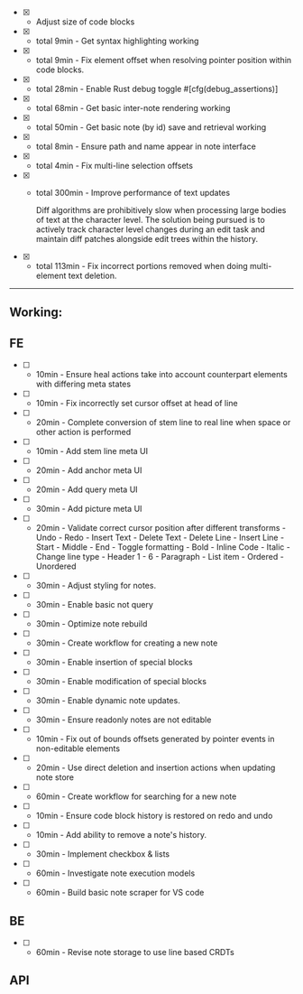 - [x] - Adjust size of code blocks
- [x] - total 9min - Get syntax highlighting working
- [x] - total 9min - Fix element offset when resolving pointer position within code blocks.
- [x] - total 28min -  Enable Rust debug toggle
                #[cfg(debug_assertions)]
- [x] - total 68min - Get basic inter-note rendering working
- [x] - total 50min - Get basic note (by id) save and retrieval working
- [x] - total 8min - Ensure path and name appear in note interface
- [x] - total 4min - Fix multi-line selection offsets
- [x] - total 300min - Improve performance of text updates

    Diff algorithms are prohibitively slow when processing large bodies of text at the
    character level. The solution being pursued is to actively track character level
    changes during an edit task and maintain diff patches alongside edit trees
    within the history.
- [x] - total 113min - Fix incorrect portions removed when doing multi-element text deletion.

---

## Working:



## FE
- [ ] - 10min - Ensure heal actions take into account counterpart elements with differing meta states
- [ ] - 10min - Fix incorrectly set cursor offset at head of line 
- [ ] - 20min - Complete conversion of stem line to real line when space or other action is performed
- [ ] - 10min - Add stem line meta UI
- [ ] - 20min - Add anchor meta UI
- [ ] - 20min - Add query meta UI
- [ ] - 30min - Add picture meta UI
- [ ] - 20min - Validate correct cursor position after different transforms
                - Undo
                - Redo
                - Insert Text
                - Delete Text
                - Delete Line
                - Insert Line
                    - Start
                    - Middle
                    - End
                - Toggle formatting
                    - Bold
                    - Inline Code
                    - Italic
                - Change line type
                    - Header 1 - 6
                    - Paragraph
                    - List item
                        - Ordered
                        - Unordered
- [ ] - 30min - Adjust styling for notes. 
- [ ] - 30min - Enable basic not query 
- [ ] - 30min - Optimize note rebuild
- [ ] - 30min - Create workflow for creating a new note
- [ ] - 30min - Enable insertion of special blocks
- [ ] - 30min - Enable modification of special blocks
- [ ] - 30min - Enable dynamic note updates. 
- [ ] - 30min - Ensure readonly notes are not editable
- [ ] - 10min - Fix out of bounds offsets generated by pointer events in non-editable elements

- [ ] - 20min - Use direct deletion and insertion actions when updating note store
- [ ] - 60min - Create workflow for searching for a new note
- [ ] - 10min - Ensure code block history is restored on redo and undo
- [ ] - 10min - Add ability to remove a note's history.
- [ ] - 30min - Implement checkbox & lists
- [ ] - 60min - Investigate note execution models
- [ ] - 60min - Build basic note scraper for VS code

## BE

- [ ] - 60min - Revise note storage to use line based CRDTs

## API